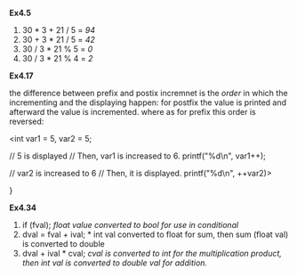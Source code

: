 **Ex4.5**

1. 30 * 3 + 21 / 5 = *94*
2. 30 + 3 * 21 / 5 = *42*
3. 30 / 3 * 21 % 5 = *0*
4. 30 / 3 * 21 % 4 = *2*


**Ex4.17**

the difference between prefix and postix incremnet is the *order* in which 
the incrementing and the displaying happen: for postfix the value is printed and afterward
the value is incremented. where as for prefix this order is reversed:


   <int var1 = 5, var2 = 5;

   // 5 is displayed
   // Then, var1 is increased to 6.
   printf("%d\n", var1++);

   // var2 is increased to 6 
   // Then, it is displayed.
   printf("%d\n", ++var2)>





   
}


**Ex4.34**

1. if (fval);  *float value converted to bool for use in conditional*
2. dval = fval + ival; * int val converted to float for sum, then sum (float val) is converted to double  
3. dval + ival * cval; *cval is converted to int for the multiplication product, then int val is converted to double val for addition.*
